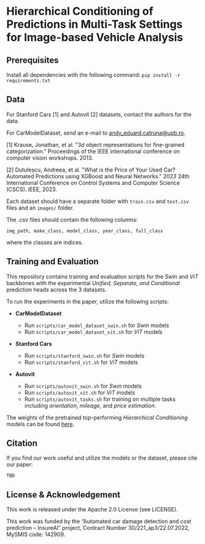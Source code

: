 # Hierarchical Conditioning of Predictions in Multi-Task Settings for Image-based Vehicle Analysis

## Prerequisites
Install all dependencies with the following command:
```pip install -r requirements.txt```

## Data

For Stanford Cars [1] and Autovit [2] datasets, contact the authors for the data.

For CarModelDataset, send an e-mail to andy_eduard.catruna@upb.ro.

[1] Krause, Jonathan, et al. "3d object representations for fine-grained categorization." Proceedings of the IEEE international conference on computer vision workshops. 2013.

[2] Dutulescu, Andreea, et al. "What is the Price of Your Used Car? Automated Predictions using XGBoost and Neural Networks." 2023 24th International Conference on Control Systems and Computer Science (CSCS). IEEE, 2023.

Each dataset should have a separate folder with ```train.csv``` and ```test.csv``` files and an ```images/``` folder.

The .csv files should contain the following columns: 

```img_path, make_class, model_class, year_class, full_class```

where the classes are indices. 

## Training and Evaluation

This repository contains training and evaluation scripts for the *Swin* and *ViT* backbones with the experimental *Unified, Separate, and Conditional* prediction heads across the 3 datasets.

To run the experiments in the paper, utilize the following scripts:
- **CarModelDataset**
    - Run ```scripts/car_model_dataset_swin.sh``` for *Swin* models
    - Run ```scripts/car_model_dataset_vit.sh``` for *ViT* models

- **Stanford Cars**
    - Run ```scripts/stanford_swin.sh``` for *Swin* models
    - Run ```scripts/stanford_vit.sh``` for *ViT* models

- **Autovit**
    - Run ```scripts/autovit_swin.sh``` for *Swin* models
    - Run ```scripts/autovit_vit.sh``` for *ViT* models
    - Run ```scripts/autovit_tasks.sh``` for training on multiple tasks including *orientation*, *mileage*, and *price estimation*.

The weights of the pretrained top-performing *Hierarchical Conditioning* models can be found [here](https://drive.google.com/drive/folders/1ekb0Yz_ZOuKDY_n8993M9mwjrIXSgdwo?usp=sharing).

## Citation

If you find our work useful and utilize the models or the dataset, please cite our paper:

```
TBD
```

## License & Acknowledgement
This work is released under the Apache 2.0 License (see LICENSE).

This work was funded by the “Automated car damage detection and cost prediction – InsureAI” project, Contract Number 30/221_ap3/22.07.2022, MySMIS code: 142909.